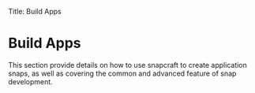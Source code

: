 Title: Build Apps
# Build Apps

This section provide details on how to use snapcraft to create application snaps, as well as covering the common and advanced feature of snap development.
